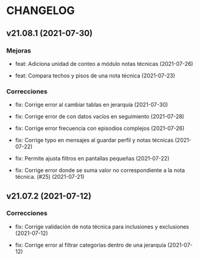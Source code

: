 # CHANGELOG

## v21.08.1 (2021-07-30)

### Mejoras

- feat: Adiciona unidad de conteo a módulo notas técnicas (2021-07-26)

- feat: Compara techos y pisos de una nota técnica (2021-07-23)

### Correcciones

- fix: Corrige error al cambiar tablas en jerarquía (2021-07-30)

- fix: Corrige error de con datos vacíos en seguimiento (2021-07-28)

- fix: Corrige error frecuencia con episodios complejos (2021-07-26)

- fix: Corrige typo en mensajes al guardar perfil y notas técnicas (2021-07-22)

- fix: Permite ajusta filtros en pantallas pequeñas (2021-07-22)

- fix: Corrige error donde se suma valor no correspondiente a la nota técnica. (#25) (2021-07-21)

## v21.07.2 (2021-07-12)

### Correcciones

- fix: Corrige validación de nota técnica para inclusiones y exclusiones (2021-07-12)

- fix: Corrige error al filtrar categorías dentro de una jerarquía (2021-07-12)
